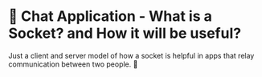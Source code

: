 # 💬 Chat Application - What is a Socket? and How it will be useful?

Just a client and server model of how a socket is helpful in apps that relay communication between two people. 📱
